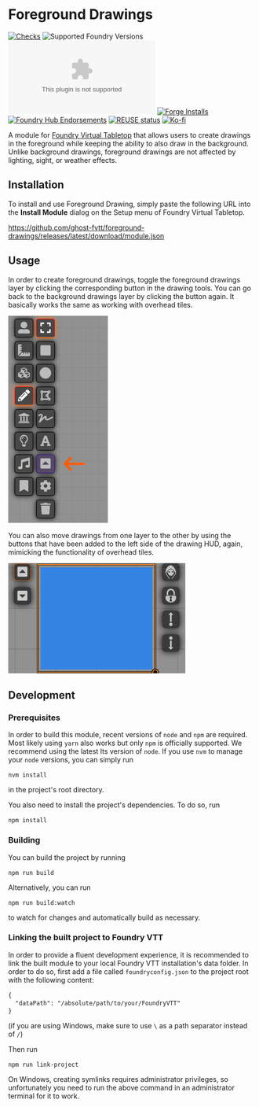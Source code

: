 <!--
SPDX-FileCopyrightText: 2021 Johannes Loher

SPDX-License-Identifier: MIT
-->

# Foreground Drawings

[![Checks](https://github.com/ghost-fvtt/foreground-drawings/workflows/Checks/badge.svg)](https://github.com/ghost-fvtt/foreground-drawings/actions)
![Supported Foundry Versions](https://img.shields.io/endpoint?url=https://foundryshields.com/version?url=https://raw.githubusercontent.com/ghost-fvtt/foreground-drawings/master/src/module.json)
![Latest Release Download Count](https://img.shields.io/github/downloads/ghost-fvtt/foreground-drawings/latest/module.zip)
[![Forge Installs](https://img.shields.io/badge/dynamic/json?label=Forge%20Installs&query=package.installs&suffix=%25&url=https%3A%2F%2Fforge-vtt.com%2Fapi%2Fbazaar%2Fpackage%2Fforeground-drawings&colorB=4aa94a)](https://forge-vtt.com/bazaar#package=foreground-drawings)
[![Foundry Hub Endorsements](https://img.shields.io/endpoint?logoColor=white&url=https%3A%2F%2Fwww.foundryvtt-hub.com%2Fwp-json%2Fhubapi%2Fv1%2Fpackage%2Fforeground-drawings%2Fshield%2Fendorsements)](https://www.foundryvtt-hub.com/package/foreground-drawings/)
[![REUSE status](https://api.reuse.software/badge/github.com/ghost-fvtt/foreground-drawings)](https://api.reuse.software/info/github.com/ghost-fvtt/foreground-drawings)
[![Ko-fi](https://img.shields.io/badge/Ko--fi-ghostfvtt-00B9FE?logo=kofi)](https://ko-fi.com/ghostfvtt)


A module for [Foundry Virtual Tabletop] that allows users to create drawings in
the foreground while keeping the ability to also draw in the background. Unlike
background drawings, foreground drawings are not affected by lighting,
sight, or weather effects.

## Installation

To install and use Foreground Drawing, simply paste the following URL into the
**Install Module** dialog on the Setup menu of Foundry Virtual Tabletop.

https://github.com/ghost-fvtt/foreground-drawings/releases/latest/download/module.json

## Usage

In order to create foreground drawings, toggle the foreground drawings layer by
clicking the corresponding button in the drawing tools. You can go back to the
background drawings layer by clicking the button again. It basically works the
same as working with overhead tiles.

![Foreground drawings layer toggle button](./media/foreground-drawings-layer-toggle-toggle-button.png)

You can also move drawings from one layer to the other by using the buttons that
have been added to the left side of the drawing HUD, again, mimicking the
functionality of overhead tiles.

![Drawing HUD](./media/drawing-hud.png)

## Development

### Prerequisites

In order to build this module, recent versions of `node` and `npm` are
required. Most likely using `yarn` also works but only `npm` is officially
supported. We recommend using the latest lts version of `node`. If you use `nvm`
to manage your `node` versions, you can simply run

```
nvm install
```

in the project's root directory.

You also need to install the project's dependencies. To do so, run

```
npm install
```

### Building

You can build the project by running

```
npm run build
```

Alternatively, you can run

```
npm run build:watch
```

to watch for changes and automatically build as necessary.

### Linking the built project to Foundry VTT

In order to provide a fluent development experience, it is recommended to link
the built module to your local Foundry VTT installation's data folder. In
order to do so, first add a file called `foundryconfig.json` to the project root
with the following content:

```
{
  "dataPath": "/absolute/path/to/your/FoundryVTT"
}
```

(if you are using Windows, make sure to use `\` as a path separator instead of
`/`)

Then run

```
npm run link-project
```

On Windows, creating symlinks requires administrator privileges, so
unfortunately you need to run the above command in an administrator terminal for
it to work.

[Foundry Virtual Tabletop]: https://foundryvtt.com/
